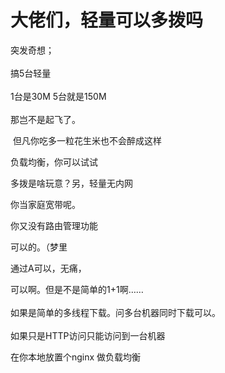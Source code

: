 # 大佬们，轻量可以多拨吗


突发奇想；<br />
<br />
搞5台轻量<br />
<br />
1台是30M 5台就是150M<br />
<br />
那岂不是起飞了。

<img src="static/image/smiley/default/lol.gif" smilieid="12" border="0" alt="" /> 但凡你吃多一粒花生米也不会醉成这样

负载均衡，你可以试试

多拨是啥玩意？另，轻量无内网

你当家庭宽带呢。

你又没有路由管理功能

可以的。（梦里

通过A可以，无痛，

可以啊。但是不是简单的1+1啊……<br />
<br />
如果是简单的多线程下载。问多台机器同时下载可以。<br />
<br />
如果只是HTTP访问只能访问到一台机器

在你本地放置个nginx 做负载均衡
